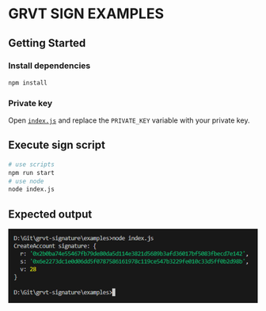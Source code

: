 # GRVT SIGN EXAMPLES

## Getting Started

### Install dependencies

```bash
npm install
```

### Private key

Open [`index.js`](index.js#L5) and replace the `PRIVATE_KEY` variable with your private key.

## Execute sign script

```bash
# use scripts
npm run start
# use node
node index.js
```

## Expected output

![output](snapshot/sign-result.png)
